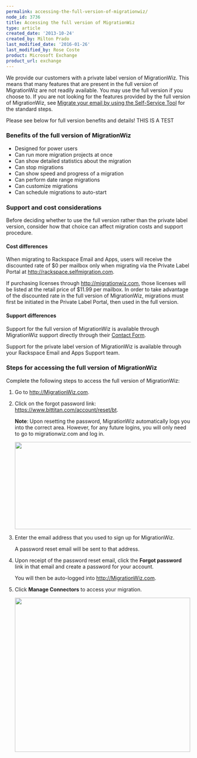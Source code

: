 ```yaml
---
permalink: accessing-the-full-version-of-migrationwiz/
node_id: 3736
title: Accessing the full version of MigrationWiz
type: article
created_date: '2013-10-24'
created_by: Milton Prado
last_modified_date: '2016-01-26'
last_modified_by: Rose Coste
product: Microsoft Exchange
product_url: exchange
---
```


We provide our customers with a private label version of MigrationWiz.
This means that many features that are present in the full version of
MigrationWiz are not readily available. You may use the full version if
you choose to. If you are not looking for the features provided by the
full version of MigrationWiz,
see
[Migrate your email by using the Self-Service
Tool](/how-to/migrate-your-email-by-using-the-self-service-tool)
for the standard steps.

Please see below for full version benefits and details! THIS IS A TEST

### Benefits of the full version of MigrationWiz

- Designed for power users
- Can run more migration projects at once
- Can show detailed statistics about the migration
- Can stop migrations
- Can show speed and progress of a migration
- Can perform date range migrations
- Can customize migrations
- Can schedule migrations to auto-start

### Support and cost considerations

Before deciding whether to use the full version rather than the private label version,
consider how that choice can affect migration costs and support procedure.

#### Cost differences

When migrating to Rackspace Email and Apps, users will receive
the discounted rate of $0 per mailbox only when migrating via
the Private Label Portal at <http://rackspace.selfmigration.com>.  

If purchasing licenses through <http://migrationwiz.com>, those licenses
will be listed at the retail price of $11.99 per mailbox.  In order
to take advantage of the discounted rate in the full version of
MigrationWiz, migrations must first be initiated in the Private Label
Portal, then used in the full version.

#### Support differences

Support for the full version of MigrationWiz is available
through MigrationWiz support directly through their [Contact Form](https://www.migrationwiz.com/Public/ContactUs.aspx).

Support for the private label version of MigrationWiz is
available through your Rackspace Email and Apps Support team.  

### Steps for accessing the full version of MigrationWiz

Complete the following steps to access the full version of MigrationWiz:

1. Go to <http://MigrationWiz.com>.

2. Click on the forgot password link:
   <https://www.bittitan.com/account/reset/bt>.

   **Note**:
   Upon resetting the password, MigrationWiz automatically
   logs you into the correct area. However, for any future logins,
   you will only need to go to migrationwiz.com and log in.

   <img src="{% asset_path exchange/accessing-the-full-version-of-migrationwiz/FullMigrationWiz1.png %}" width="552" height="237" />

3. Enter the email address that you used to sign up for MigrationWiz.

   A password reset email will be sent to that address.

4. Upon receipt of the password reset email, click the **Forgot
   password** link in that email and create a password for your account.

   You will then be auto-logged into <http://MigrationWiz.com>.

5. Click **Manage Connectors** to access your migration.

   <img src="{% asset_path exchange/accessing-the-full-version-of-migrationwiz/FullMigrationWiz2.png %}" width="478" height="419" />
